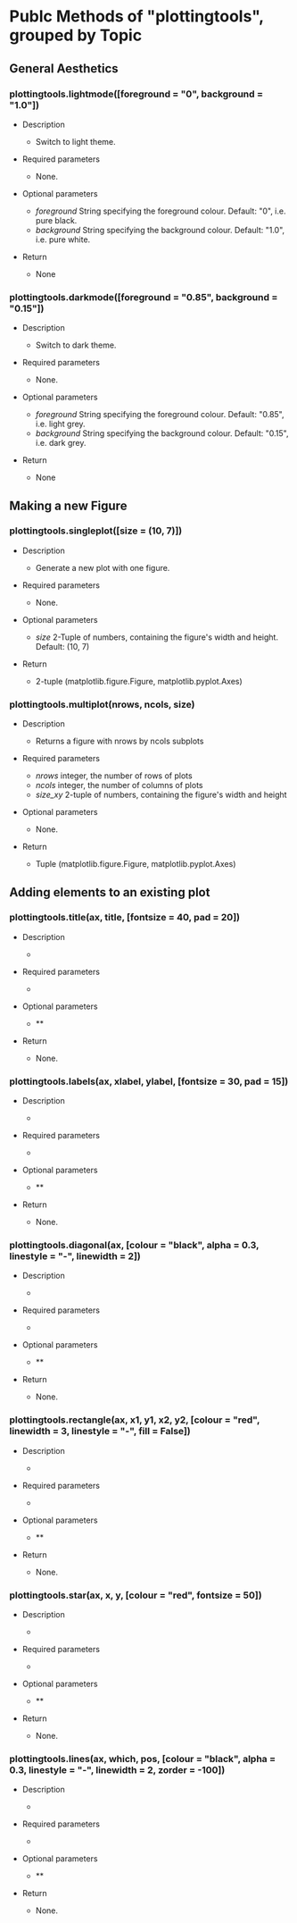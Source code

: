 # Publc Methods of "plottingtools", grouped by Topic

## General Aesthetics

### **plottingtools.lightmode([foreground = "0", background = "1.0"])**
- Description

    - Switch to light theme.

- Required parameters

    - None.
    
- Optional parameters

    - *foreground* String specifying the foreground colour. Default: "0", i.e. pure black.
    - *background* String specifying the background colour. Default: "1.0", i.e. pure white.

- Return
    - None

### **plottingtools.darkmode([foreground = "0.85", background = "0.15"])**
- Description

    - Switch to dark theme.

- Required parameters

    - None.
    
- Optional parameters

    - *foreground* String specifying the foreground colour. Default: "0.85", i.e. light grey.
    - *background* String specifying the background colour. Default: "0.15", i.e. dark grey.

- Return
    - None

## Making a new Figure

### **plottingtools.singleplot([size = (10, 7)])**
- Description

    - Generate a new plot with one figure.

- Required parameters

    - None.
    
- Optional parameters

    - *size* 2-Tuple of numbers, containing the figure's width and height. Default: (10, 7)

- Return
    - 2-tuple (matplotlib.figure.Figure, matplotlib.pyplot.Axes)

### **plottingtools.multiplot(nrows, ncols, size)**
- Description

    - Returns a figure with nrows by ncols subplots

- Required parameters

    - *nrows* integer, the number of rows of plots 
    - *ncols* integer, the number of columns of plots
    - *size_xy* 2-tuple of numbers, containing the figure's width and height
    
- Optional parameters

    - None.

- Return
    - Tuple (matplotlib.figure.Figure, matplotlib.pyplot.Axes)



## Adding elements to an existing plot
### **plottingtools.title(ax, title, [fontsize = 40, pad = 20])**

- Description

    - 

- Required parameters

    - 
    
- Optional parameters

    - **

- Return
    - None.

### **plottingtools.labels(ax, xlabel, ylabel, [fontsize = 30, pad = 15])**

- Description

    - 

- Required parameters

    - 
    
- Optional parameters

    - **

- Return
    - None.

### **plottingtools.diagonal(ax, [colour = "black", alpha = 0.3, linestyle = "-", linewidth = 2])**

- Description

    - 

- Required parameters

    - 
    
- Optional parameters

    - **

- Return
    - None.

### **plottingtools.rectangle(ax, x1, y1, x2, y2, [colour = "red", linewidth = 3, linestyle = "-", fill = False])**

- Description

    - 

- Required parameters

    - 
    
- Optional parameters

    - **

- Return
    - None.

### **plottingtools.star(ax, x, y, [colour = "red", fontsize = 50])**

- Description

    - 

- Required parameters

    - 
    
- Optional parameters

    - **

- Return
    - None.

### **plottingtools.lines(ax, which, pos, [colour = "black", alpha = 0.3, linestyle = "-", linewidth = 2, zorder = -100])**

- Description

    - 

- Required parameters

    - 
    
- Optional parameters

    - **

- Return
    - None.










